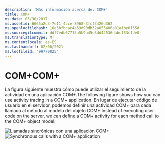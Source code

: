 ```yaml
---
description: 'Más información acerca de: COM+'
title: COM+
ms.date: 03/30/2017
ms.assetid: 6665a2d3-7e11-4cce-8968-3fcf3426d362
ms.openlocfilehash: 16a3bfbcac4e59d90db32a855406a81a1be0f55d
ms.sourcegitcommit: ddf7edb67715a5b9a45e3dd44536dabc153c1de0
ms.translationtype: MT
ms.contentlocale: es-ES
ms.lasthandoff: 02/06/2021
ms.locfileid: "99770825"
---
```

# <a name="com"></a><span data-ttu-id="bf2a6-103">COM+</span><span class="sxs-lookup"><span data-stu-id="bf2a6-103">COM+</span></span>

<span data-ttu-id="bf2a6-104">La figura siguiente muestra cómo puede utilizar el seguimiento de la actividad en una aplicación COM+.</span><span class="sxs-lookup"><span data-stu-id="bf2a6-104">The following figure shows how you can use activity tracing in a COM+ application.</span></span> <span data-ttu-id="bf2a6-105">En lugar de ejecutar código de usuario en el servidor, podemos definir una actividad COM+ para cada llamada al método al modelo del objeto COM+.</span><span class="sxs-lookup"><span data-stu-id="bf2a6-105">Instead of executing user code on the server, we can define a COM+ activity for each method call to the COM+ object model.</span></span>  
  
 <span data-ttu-id="bf2a6-106">![Llamadas sincrónicas con una aplicación COM&#43;](media/com-tracing.gif "Seguimiento de com +")</span><span class="sxs-lookup"><span data-stu-id="bf2a6-106">![Synchronous calls with a COM&#43; application](media/com-tracing.gif "Com+Tracing")</span></span>
